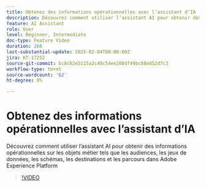 ```yaml
---
title: Obtenez des informations opérationnelles avec l’assistant d’IA
description: Découvrez comment utiliser l’assistant AI pour obtenir des informations opérationnelles sur les objets métier tels que les audiences, les jeux de données, les schémas, les destinations et les parcours dans Adobe Experience Platform
feature: AI Assistant
role: User
level: Beginner, Intermediate
doc-type: Feature Video
duration: 266
last-substantial-update: 2025-02-04T00:00:00Z
jira: KT-17252
source-git-commit: bc8c62e5115a2c40c54ee200df49bc88e852d7c3
workflow-type: tm+mt
source-wordcount: '62'
ht-degree: 0%

---
```



# Obtenez des informations opérationnelles avec l’assistant d’IA

Découvrez comment utiliser l’assistant AI pour obtenir des informations opérationnelles sur les objets métier tels que les audiences, les jeux de données, les schémas, les destinations et les parcours dans Adobe Experience Platform

>[!VIDEO](https://video.tv.adobe.com/v/3444031/?learn=on&enablevpops)
